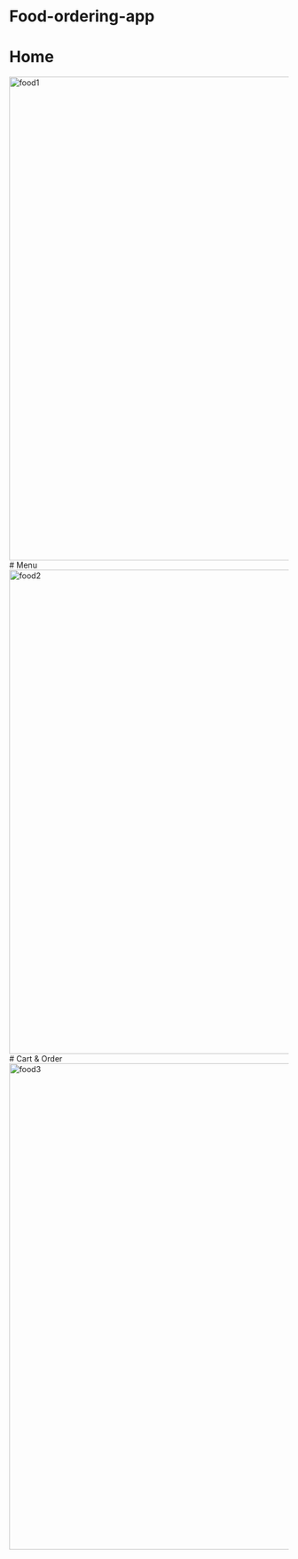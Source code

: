 # Food-ordering-app
# Home
<img width="871" alt="food1" src="https://github.com/Vedanthvk07/Food-ordering-app/assets/97136779/84b62a52-ffff-4a2c-873a-16b0cc2a9893">
# Menu
<img width="872" alt="food2" src="https://github.com/Vedanthvk07/Food-ordering-app/assets/97136779/15a6149f-bcea-4fa2-bcab-6c9511330bc3">
# Cart & Order
<img width="876" alt="food3" src="https://github.com/Vedanthvk07/Food-ordering-app/assets/97136779/ac43d368-5a00-4d9c-8ebe-0f31fc3cd72b">


